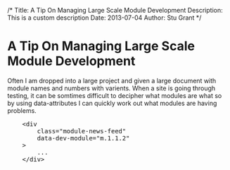 /*
Title: A Tip On Managing Large Scale Module Development
Description: This is a custom description
Date: 2013-07-04
Author: Stu Grant
*/

# A Tip On Managing Large Scale Module Development #

 Often I am dropped into a large project and given a large document with module names and numbers with varients. When a site is going through testing, it can be somtimes difficult to decipher what modules are what so by using data-attributes I can quickly work out what modules are having problems.

<pre data-type="html">
	&lt;div
		class="module-news-feed"
		data-dev-module="m.1.1.2"
	&gt;
		...
	&lt;/div&gt;
</pre>

